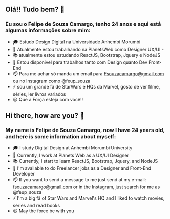 ## Olá!! Tudo bem? 👋
 
 ### Eu sou o Felipe de Souza Camargo, tenho 24 anos e aqui está algumas informações sobre mim:
 
- 🎓 Estudo Design Digital na Universidade Anhembi Morumbi
- 🏢 Atualmente estou trabalhando na PlanetsWeb como Designer UX/UI -
- 📚 atualmente estou estudando ReactJS, Bootstrap, Jquery e NodeJS
- 👯 Estou disponivel para trabalhos tanto com Design quanto Dev Front-End
- 📫 Para me achar só manda um email para Fsouzacamargo@gmail.com ou no Instagram como @feup_souza
- ⚡ sou um grande fã de StarWars e HQs da Marvel, gosto de ver filme, séries, ler livros variados
- 😃 Que a Força esteja com você!! 

## Hi there, how are you? 👋
 
 ### My name is Felipe de Souza Camargo, now I have 24 years old, and here is some information about myself:
 
- 🎓 I study Digital Design at Anhembi Morumbi University
- 🏢 Currently, I work at Planets Web as a UX/UI Designer
- 📚 Currently, I start to learn ReactJS, Bootstrap, Jquery, and NodeJS
- 👯 I'm available to do Freelancer jobs as a Designer and Front-End Developer
- 📫 If you want to send a message to me just send at my e-mail: fsouzacamargo@gmail.com or in the Instagram, just search for me as @feup_souza
- ⚡ I'm a big fã of Star Wars and Marvel's HQ and I liked to watch movies, series and read books
- 😃 May the force be with you
